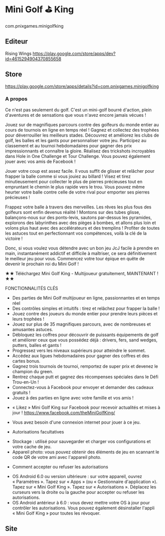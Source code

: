 # Mini Golf ⛳️ King 
com.pnixgames.minigolfking
## Editeur 
Rising Wings 
https://play.google.com/store/apps/dev?id=4615294904370855658


## Store 
https://play.google.com/store/apps/details?id=com.pnixgames.minigolfking

### A propos 

Ce n'est pas seulement du golf. C'est un mini-golf bourré d'action, plein d'aventures et de sensations que vous n'avez encore jamais vécues ! 

Jouez sur de magnifiques parcours contre des golfeurs du monde entier au cours de tournois en ligne en temps réel ! Gagnez et collectez des trophées pour déverrouiller les meilleurs stades. Découvrez et améliorez les clubs de golf, les balles et les gants pour personnaliser votre jeu. Participez au classement et au tournoi hebdomadaires pour gagner des prix impressionnants et connaître la gloire. Réalisez des trickshots incroyables dans Hole in One Challenge et Tour Challenge. Vous pouvez également jouer avec vos amis de Facebook ! 

Jouer votre coup est assez facile. Il vous suffit de glisser et relâcher pour frapper la balle comme si vous jouiez au billard ! Visez et tirez minutieusement pour collecter le plus de pierres précieuses tout en empruntant le chemin le plus rapide vers le trou. Vous pouvez même heurter votre balle contre celle de votre rival pour emporter ses pierres précieuses ! 

Frappez votre balle à travers des merveilles. Les rêves les plus fous des golfeurs sont enfin devenus réalité ! Montons sur des tubes glisse, balançons-nous sur des ponts-levis, sautons par-dessus les pyramides, explorons des labyrinthes avec des pièges à bombes, et allons plus loin et volons plus haut avec des accélérateurs et des tremplins ! Profiter de toutes les astuces tout en perfectionnant vos compétences, voilà la clé de la victoire ! 

Donc, si vous voulez vous détendre avec un bon jeu JcJ facile à prendre en main, instantanément addictif et difficile à maîtriser, ce sera définitivement le meilleur jeu pour vous. Commencez votre tour épique en quête de devenir le prochain roi du Mini Golf ! 


★★ Téléchargez Mini Golf King - Multijoueur gratuitement, MAINTENANT ! ★★ 

FONCTIONNALITÉS CLÉS 
- Des parties de Mini Golf multijoueur en ligne, passionnantes et en temps réel 
- Des contrôles simples et intuitifs : tirez et relâchez pour frapper la balle ! 
- Jouez contre des joueurs du monde entier pour prendre leurs pièces et leurs trophées ! 
- Jouez sur plus de 35 magnifiques parcours, avec de nombreuses et amusantes astuces. 
- Débloquez les coffres pour découvrir de puissants équipements de golf et améliorer ceux que vous possédez déjà : drivers, fers, sand wedges, putters, balles et gants ! 
- Progressez vers les niveaux supérieurs pour atteindre le sommet. 
- Accédez aux ligues hebdomadaires pour gagner des coffres et des cartes bonus. 
- Gagnez trois tournois de tournoi, remportez de super prix et devenez le champion du green. 
- Rentrez chaque putt et gagnez des récompenses spéciales dans le Défi Trou-en-Un ! 
- Connectez-vous à Facebook pour envoyer et demander des cadeaux gratuits ! 
- Jouez à des parties en ligne avec votre famille et vos amis ! 

* « Likez » Mini Golf King sur Facebook pour recevoir actualités et mises à jour ! 
https://www.facebook.com/theMiniGolfKing/ 

* Vous avez besoin d'une connexion internet pour jouer à ce jeu. 

* Autorisations facultatives 
- Stockage : utilisé pour sauvegarder et charger vos configurations et votre cache de jeu. 
- Appareil photo: vous pouvez obtenir des éléments de jeu en scannant le code QR de votre ami avec l'appareil photo. 
* Comment accepter ou refuser les autorisations 
- OS Android 6.0 ou version ultérieure : sur votre appareil, ouvrez « Paramètres ». Tapez sur « Apps » (ou « Gestionnaire d'application »). Tapez sur « Mini Golf King ». Tapez sur « Autorisations ». Déplacez les curseurs vers la droite ou la gauche pour accepter ou refuser les autorisations. 
- OS Android antérieur à 6.0 : vous devez mettre votre OS à jour pour contrôler les autorisations. Vous pouvez également désinstaller l'appli « Mini Golf King » pour toutes les révoquer.

## Site 